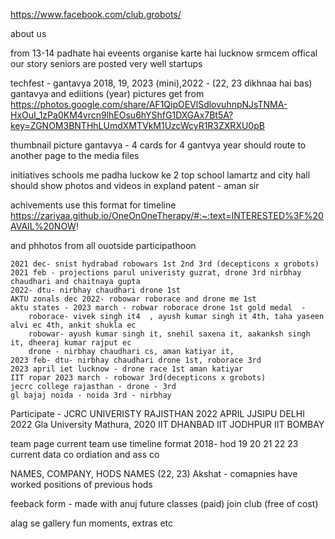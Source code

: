 https://www.facebook.com/club.grobots/


about us

from 13-14
padhate hai 
eveents organise karte hai 
lucknow srmcem 
offical 
our story 
seniors are posted very well 
startups


techfest - gantavya
2018, 19, 2023 (mini),2022 - (22, 23 dikhnaa hai bas)
gantavya and ediitions (year)
pictures get from 
https://photos.google.com/share/AF1QipOEVlSdlovuhnpNJsTNMA-HxOuI_1zPa0KM4vrcn9lhEOsu6hYShfG1DXGAx7Bt5A?key=ZGNOM3BNTHhLUmdXMTVkM1UzcWcyR1R3ZXRXU0pB

thumbnail picture
gantavya - 
4 cards for 4 gantvya year
should route to another page to the media files


initiatives
schools me padha 
luckow ke 2 top school 
lamartz and city hall
should show photos and videos in expland
patent - aman sir


achivements
use this format for timeline 
https://zariyaa.github.io/OneOnOneTherapy/#:~:text=INTERESTED%3F%20AVAIL%20NOW!

and phhotos from all ouotside participathoon 

    2021 dec- snist hydrabad robowars 1st 2nd 3rd (decepticons x grobots)
    2021 feb - projections parul univeristy guzrat, drone 3rd nirbhay chaudhari and chaitnaya gupta
    2022- dtu- nirbhay chaudhari drone 1st
    AKTU zonals dec 2022- robowar roborace and drone me 1st 
    aktu states - 2023 march - robwar roborace drone 1st gold medal  - 
        roborace- vivek singh it4  , ayush kumar singh it 4th, taha yaseen alvi ec 4th, ankit shukla ec
        robowar- ayush kumar singh it, snehil saxena it, aakanksh singh it, dheeraj kumar rajput ec
        drone - nirbhay chaudhari cs, aman katiyar it, 
    2023 feb- dtu- nirbhay chaudhari drone 1st, roborace 3rd 
    2023 april iet lucknow - drone race 1st aman katiyar 
    IIT ropar 2023 march - robowar 3rd(decepticons x grobots)
    jecrc college rajasthan - drone - 3rd 
    gl bajaj noida - noida 3rd - nirbhay


Participate - 
JCRC UNIVERISTY RAJISTHAN 2022 APRIL 
JJSIPU DELHI 2022
Gla University Mathura, 2020
IIT DHANBAD
IIT JODHPUR
IIT BOMBAY 






team page
current team 
use timeline format 
2018- hod
19
20
21
22
23 current data
co ordiation and ass co 

NAMES, COMPANY, HODS NAMES (22, 23)
Akshat - comapnies have worked
positions of previous hods

feeback form - made with anuj
future classes (paid)
join club (free of cost)

alag se gallery 
fun moments, extras etc 
